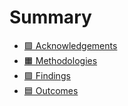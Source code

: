 # Summary

- [🟩 Acknowledgements](./c1.md)
- [🟧 Methodologies](./c2.md)
- [🟪 Findings](./c3.md)
- [🟦 Outcomes](./c4.md)